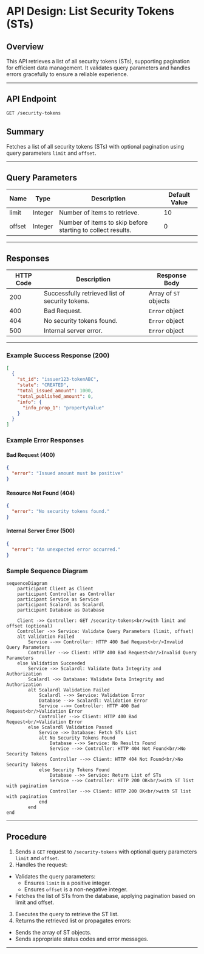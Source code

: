 


# API Design: List Security Tokens (STs)

## Overview
This API retrieves a list of all security tokens (STs), supporting pagination for efficient data management. It validates query parameters and handles errors gracefully to ensure a reliable experience.

---

## **API Endpoint**
`GET /security-tokens`

## **Summary**
Fetches a list of all security tokens (STs) with optional pagination using query parameters `limit` and `offset`.

---

## **Query Parameters**

| Name    | Type     | Description                                                | Default Value |
|---------|----------|------------------------------------------------------------|---------------|
| limit   | Integer  | Number of items to retrieve.                               | 10            |
| offset  | Integer  | Number of items to skip before starting to collect results.| 0             |

---

## **Responses**

| HTTP Code | Description                                    | Response Body       |
|-----------|------------------------------------------------|---------------------|
| 200       | Successfully retrieved list of security tokens.| Array of `ST` objects|
| 400       | Bad Request.                                   | `Error` object      |
| 404       | No security tokens found.                      | `Error` object      |
| 500       | Internal server error.                         | `Error` object      |


---

### **Example Success Response (200)**

```json
[
  {
    "st_id": "issuer123-tokenABC",
    "state": "CREATED",
    "total_issued_amount": 1000,
    "total_published_amount": 0,
    "info": {
      "info_prop_1": "propertyValue"
    }
  }
]
```

### **Example Error Responses**

#### **Bad Request (400)**
```json
{
  "error": "Issued amount must be positive"
}
```
#### **Resource Not Found (404)**
```json
{
  "error": "No security tokens found."
}
```

#### **Internal Server Error (500)**
```json
{
  "error": "An unexpected error occurred."
}
```
### Sample Sequence Diagram

```mermaid
sequenceDiagram
    participant Client as Client
    participant Controller as Controller
    participant Service as Service
    participant Scalardl as Scalardl
    participant Database as Database

    Client ->> Controller: GET /security-tokens<br/>with limit and offset (optional)
    Controller ->> Service: Validate Query Parameters (limit, offset)
    alt Validation Failed
        Service -->> Controller: HTTP 400 Bad Request<br/>Invalid Query Parameters
        Controller -->> Client: HTTP 400 Bad Request<br/>Invalid Query Parameters
    else Validation Succeeded
        Service ->> Scalardl: Validate Data Integrity and Authorization
        Scalardl ->> Database: Validate Data Integrity and Authorization
        alt Scalardl Validation Failed
            Scalardl -->> Service: Validation Error
            Database -->> Scalardl: Validation Error
            Service -->> Controller: HTTP 400 Bad Request<br/>Validation Error
            Controller -->> Client: HTTP 400 Bad Request<br/>Validation Error
        else Scalardl Validation Passed
            Service ->> Database: Fetch STs List
            alt No Security Tokens Found
                Database -->> Service: No Results Found
                Service -->> Controller: HTTP 404 Not Found<br/>No Security Tokens
                Controller -->> Client: HTTP 404 Not Found<br/>No Security Tokens
            else Security Tokens Found
                Database -->> Service: Return List of STs
                Service -->> Controller: HTTP 200 OK<br/>with ST list with pagination
                Controller -->> Client: HTTP 200 OK<br/>with ST list with pagination
            end
        end
end
```
---

## **Procedure**

1.  Sends a `GET` request to `/security-tokens` with optional query parameters `limit` and `offset`.
2.  Handles the request:
   - Validates the query parameters:
     - Ensures `limit` is a positive integer.
     - Ensures `offset` is a non-negative integer.
   - Fetches the list of STs from the database, applying pagination based on limit and offset.
3.  Executes the query to retrieve the ST list. 
4.  Returns the retrieved list or propagates errors:
   - Sends the array of ST objects.
   - Sends appropriate status codes and error messages.

---
